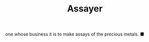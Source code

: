 ---
title: Assayer
letter: A
permalink: "/definitions/assayer.html"
body: one whose business it is to make assays of the precious metals. ■
published_at: '2018-07-07'
source: Black's Law Dictionary
layout: post
---